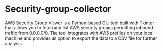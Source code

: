 # Security-group-collector
AWS Security Group Viewer is a Python-based GUI tool built with Tkinter that allows you to fetch and list AWS security groups permitting inbound traffic from 0.0.0.0/0. The tool integrates with AWS profiles on your local machine and provides an option to export the data to a CSV file for further analysis.


